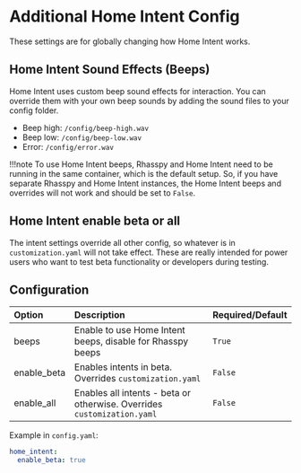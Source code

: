 # Additional Home Intent Config
These settings are for globally changing how Home Intent works.

## Home Intent Sound Effects (Beeps)
Home Intent uses custom beep sound effects for interaction. You can override them with your own beep sounds by adding the sound files to your config folder.

 * Beep high: `/config/beep-high.wav`
 * Beep low: `/config/beep-low.wav`
 * Error: `/config/error.wav`

!!!note
    To use Home Intent beeps, Rhasspy and Home Intent need to be running in the same container, which is the default setup.
    So, if you have separate Rhasspy and Home Intent instances, the Home Intent beeps and overrides will not work and should be set to `False`.


## Home Intent enable beta or all
The intent settings override all other config, so whatever is in `customization.yaml` will not take effect. These are really intended for power users who want to test beta functionality or developers during testing.

## Configuration

| Option      | Description                                                             | Required/Default |
|:------------|:------------------------------------------------------------------------|:-----------------|
| beeps       | Enable to use Home Intent beeps, disable for Rhasspy beeps              | `True`           |
| enable_beta | Enables intents in beta. Overrides `customization.yaml`                 | `False`          |
| enable_all  | Enables all intents - beta or otherwise. Overrides `customization.yaml` | `False`          |


Example in `config.yaml`:
```yaml
home_intent:
  enable_beta: true
```